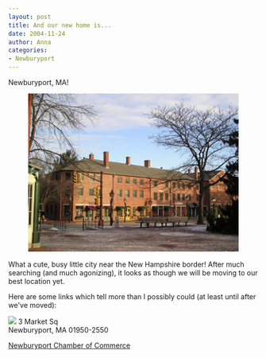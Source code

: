 ```yaml
---
layout: post
title: And our new home is...
date: 2004-11-24
author: Anna
categories:
- Newburyport
---
```


Newburyport, MA!

<figure><img class="photo" alt="Photo of Newburyport, MA" src="/images/newburyport.jpg"></figure>

What a cute, busy little city near the New Hampshire border! After much searching (and much agonizing), it looks as though we will be moving to our best location yet.

Here are some links which tell more than I possibly could (at least until after we've moved):

<img src="http://maps.google.com/maps/api/staticmap?center=42.811766,-70.870253&amp;zoom=16&amp;markers=42.811766,-70.870253&amp;size=500x500&amp;sensor=false">
3 Market Sq<br>
Newburyport, MA 01950-2550

[Newburyport Chamber of Commerce][1]

   [1]: http://www.newburyportchamber.org/index.html

